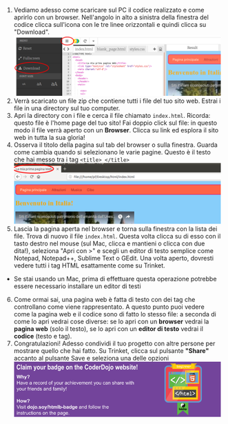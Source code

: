 1. Vediamo adesso come scaricare sul PC il codice realizzato e come aprirlo con un browser. Nell'angolo in alto a sinistra della finestra del codice clicca sull'icona con le tre linee orizzontali e quindi clicca su "Download". ![](assets/DownloadMenuCircled.png)
2. Verrà scaricato un file zip che contiene tutti i file del tuo sito web. Estrai i file in una directory sul tuo computer.
3. Apri la directory con i file e cerca il file chiamato `index.html`. Ricorda: questo file è l'home page del tuo sito! Fai doppio click sul file: in questo modo il file verrà aperto con un **Browser**. Clicca su link ed esplora il sito web in tutta la sua gloria!
4. Osserva il titolo della pagina sul tab del browser o sulla finestra. Guarda come cambia quando si selezionano le varie pagine. Questo è il testo che hai messo tra i tag `<title> </title>` ![](assets/LocalFileWindowTitle.png)
5. Lascia la pagina aperta nel browser e torna sulla finestra con la lista dei file. Trova di nuovo il file `index.html`. Questa volta clicca su di esso con il tasto destro nel mouse  \(sul Mac, clicca e mantieni o clicca con due dita!\), seleziona "Apri con &gt;" e scegli un editor di testo semplice come Notepad, Notepad++, Sublime Text o GEdit. Una volta aperto, dovresti vedere tutti i tag HTML esattamente come su Trinket.
 * Se stai usando un Mac, prima di effettuare questa operazione potrebbe essere necessario installare un editor di testi
6. Come ormai sai, una pagina web è fatta di testo con dei tag che controllano come viene rappresentato. A questo punto puoi vedere come la pagina web e il codice sono di fatto lo stesso file: a seconda di come lo apri vedrai cose diverse: se lo apri con un **browser** vedrai la **pagina web** \(solo il testo\), se lo apri con un **editor di testo** vedrai il **codice** \(testo e tag\).
7. Congratulazioni! Adesso condividi il tuo progetto con altre persone per mostrare quello che hai fatto. Su Trinket, clicca sul pulsante **"Share"** accanto al pulsante Save e seleziona una delle opzioni
 ![](assets/badge-footer-image-html-beginner.png)



